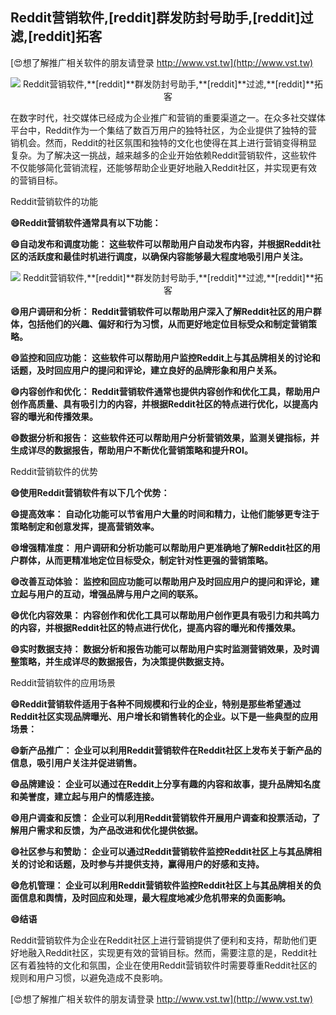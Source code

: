 ## **Reddit营销软件,**[reddit]**群发防封号助手,**[reddit]**过滤,**[reddit]**拓客**

[😍想了解推广相关软件的朋友请登录 http://www.vst.tw](http://www.vst.tw)

 <center><img src="https://vst.tw/MP4/tuiguang/png/2.png" alt="Reddit营销软件,**[reddit]**群发防封号助手,**[reddit]**过滤,**[reddit]**拓客"></center>

在数字时代，社交媒体已经成为企业推广和营销的重要渠道之一。在众多社交媒体平台中，Reddit作为一个集结了数百万用户的独特社区，为企业提供了独特的营销机会。然而，Reddit的社区氛围和独特的文化也使得在其上进行营销变得稍显复杂。为了解决这一挑战，越来越多的企业开始依赖Reddit营销软件，这些软件不仅能够简化营销流程，还能够帮助企业更好地融入Reddit社区，并实现更有效的营销目标。

Reddit营销软件的功能

**😄Reddit营销软件通常具有以下功能：**

**😄自动发布和调度功能： 这些软件可以帮助用户自动发布内容，并根据Reddit社区的活跃度和最佳时机进行调度，以确保内容能够最大程度地吸引用户关注。**

 <center><img src="https://vst.tw/MP4/tuiguang/png/4.png" alt="Reddit营销软件,**[reddit]**群发防封号助手,**[reddit]**过滤,**[reddit]**拓客"></center>

**😄用户调研和分析： Reddit营销软件可以帮助用户深入了解Reddit社区的用户群体，包括他们的兴趣、偏好和行为习惯，从而更好地定位目标受众和制定营销策略。**

**😄监控和回应功能： 这些软件可以帮助用户监控Reddit上与其品牌相关的讨论和话题，及时回应用户的提问和评论，建立良好的品牌形象和用户关系。**

**😄内容创作和优化： Reddit营销软件通常也提供内容创作和优化工具，帮助用户创作高质量、具有吸引力的内容，并根据Reddit社区的特点进行优化，以提高内容的曝光和传播效果。**

**😄数据分析和报告： 这些软件还可以帮助用户分析营销效果，监测关键指标，并生成详尽的数据报告，帮助用户不断优化营销策略和提升ROI。**

Reddit营销软件的优势

**😄使用Reddit营销软件有以下几个优势：**

**😄提高效率： 自动化功能可以节省用户大量的时间和精力，让他们能够更专注于策略制定和创意发挥，提高营销效率。**

**😄增强精准度： 用户调研和分析功能可以帮助用户更准确地了解Reddit社区的用户群体，从而更精准地定位目标受众，制定针对性更强的营销策略。**

**😄改善互动体验： 监控和回应功能可以帮助用户及时回应用户的提问和评论，建立起与用户的互动，增强品牌与用户之间的联系。**

**😄优化内容效果： 内容创作和优化工具可以帮助用户创作更具有吸引力和共鸣力的内容，并根据Reddit社区的特点进行优化，提高内容的曝光和传播效果。**

**😄实时数据支持： 数据分析和报告功能可以帮助用户实时监测营销效果，及时调整策略，并生成详尽的数据报告，为决策提供数据支持。**

Reddit营销软件的应用场景

**😄Reddit营销软件适用于各种不同规模和行业的企业，特别是那些希望通过Reddit社区实现品牌曝光、用户增长和销售转化的企业。以下是一些典型的应用场景：**

**😄新产品推广： 企业可以利用Reddit营销软件在Reddit社区上发布关于新产品的信息，吸引用户关注并促进销售。**

**😄品牌建设： 企业可以通过在Reddit上分享有趣的内容和故事，提升品牌知名度和美誉度，建立起与用户的情感连接。**

**😄用户调查和反馈： 企业可以利用Reddit营销软件开展用户调查和投票活动，了解用户需求和反馈，为产品改进和优化提供依据。**

**😄社区参与和赞助： 企业可以通过Reddit营销软件监控Reddit社区上与其品牌相关的讨论和话题，及时参与并提供支持，赢得用户的好感和支持。**

**😄危机管理： 企业可以利用Reddit营销软件监控Reddit社区上与其品牌相关的负面信息和舆情，及时回应和处理，最大程度地减少危机带来的负面影响。**

**😄结语**

Reddit营销软件为企业在Reddit社区上进行营销提供了便利和支持，帮助他们更好地融入Reddit社区，实现更有效的营销目标。然而，需要注意的是，Reddit社区有着独特的文化和氛围，企业在使用Reddit营销软件时需要尊重Reddit社区的规则和用户习惯，以避免造成不良影响。

[😍想了解推广相关软件的朋友请登录 http://www.vst.tw](http://www.vst.tw)



